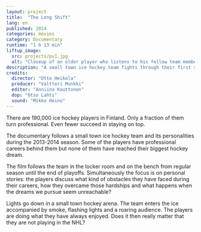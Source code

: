 ```yaml
---
layout: project
title:  "The Long Shift"
lang: en
published: 2014
categories: movies
category: Documentary
runtime: "1 h 13 min"
liftup_image:
  src: projects/pv1.jpg
  alt: "Closeup of an older player who listens to his fellow team member next to him talking."
description: "A small town ice hockey team fights through their first season in an upper division. The players' dreams might have changed from childhood but their love for the sport does not fade."
credits:
  director: "Otto Heikola"
  producer: "Valtteri Munkki"
  editor: "Anniina Kauttonen"
  dop: "Otso Lahti"
  sound: "Mikko Heino"
---
```


There are 190,000 ice hockey players in Finland. Only a fraction of them turn professional. Even fewer succeed in staying on top.

The documentary follows a small town ice hockey team and its personalities during the 2013-2014 season. Some of the players have professional careers behind them but none of them have reached their biggest hockey dream.

The film follows the team in the locker room and on the bench from regular season until the end of playoffs. Simultaneously the focus is on personal stories: the players discuss what kind of obstacles they have faced during their careers, how they overcame those hardships and what happens when the dreams we pursue seem unreachable?

Lights go down in a small town hockey arena. The team enters the ice accompanied by smoke, flashing lights and a roaring audience. The players are doing what they have always enjoyed. Does it then really matter that they are not playing in the NHL?
